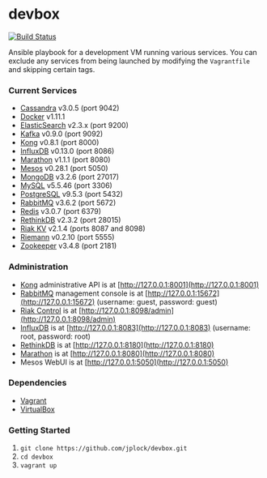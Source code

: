 devbox
======
[![Build Status](https://travis-ci.org/jplock/devbox.svg?branch=master)](https://travis-ci.org/jplock/devbox)

Ansible playbook for a development VM running various services. You can exclude any services from being launched by modifying the `Vagrantfile` and skipping certain tags.

### Current Services

* [Cassandra](http://cassandra.apache.org) v3.0.5 (port 9042)
* [Docker](https://www.docker.com) v1.11.1
* [ElasticSearch](https://www.elastic.co) v2.3.x (port 9200)
* [Kafka](http://kafka.apache.org) v0.9.0 (port 9092)
* [Kong](https://getkong.org) v0.8.1 (port 8000)
* [InfluxDB](https://influxdata.com/time-series-platform/influxdb/) v0.13.0 (port 8086)
* [Marathon](https://mesosphere.github.io/marathon/) v1.1.1 (port 8080)
* [Mesos](http://mesos.apache.org) v0.28.1 (port 5050)
* [MongoDB](https://www.mongodb.org) v3.2.6 (port 27017)
* [MySQL](http://dev.mysql.org) v5.5.46 (port 3306)
* [PostgreSQL](http://www.postgresql.org) v9.5.3 (port 5432)
* [RabbitMQ](http://www.rabbitmq.com) v3.6.2 (port 5672)
* [Redis](http://www.redis.io) v3.0.7 (port 6379)
* [RethinkDB](http://rethinkdb.com) v2.3.2 (port 28015)
* [Riak KV](http://basho.com/products/riak-kv/) v2.1.4 (ports 8087 and 8098)
* [Riemann](http://riemann.io) v0.2.10 (port 5555)
* [Zookeeper](http://zookeeper.apache.org) v3.4.8 (port 2181)

### Administration

* [Kong](https://getkong.org/docs/0.8.x/admin-api/) administrative API is at [http://127.0.0.1:8001](http://127.0.0.1:8001)
* [RabbitMQ](http://www.rabbitmq.com/management.html) management console is at [http://127.0.0.1:15672](http://127.0.0.1:15672) (username: guest, password: guest)
* [Riak Control](http://docs.basho.com/riak/latest/ops/advanced/riak-control/) is at [http://127.0.0.1:8098/admin](http://127.0.0.1:8098/admin)
* [InfluxDB](https://docs.influxdata.com/influxdb/v0.13/) is at [http://127.0.0.1:8083](http://127.0.0.1:8083) (username: root, password: root)
* [RethinkDB](http://rethinkdb.com/docs/quickstart/) is at [http://127.0.0.1:8180](http://127.0.0.1:8180)
* [Marathon](https://mesosphere.github.io/marathon/docs/) is at [http://127.0.0.1:8080](http://127.0.0.1:8080)
* Mesos WebUI is at [http://127.0.0.1:5050](http://127.0.0.1:5050)

### Dependencies

* [Vagrant](http://www.vagrantup.com)
* [VirtualBox](https://www.virtualbox.org)

### Getting Started

1. `git clone https://github.com/jplock/devbox.git`
2. `cd devbox`
3. `vagrant up`
